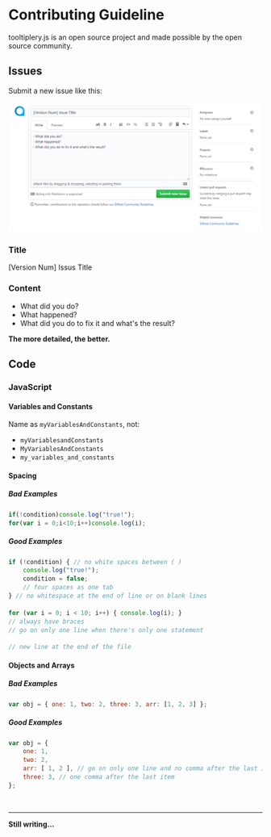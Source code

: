 # Contributing Guideline

tooltiplery.js is an open source project and made possible by the open source community.

## Issues

Submit a new issue like this:

![The demo issue](assets/CONTRIBUTING-Issues.png)

### Title

[Version Num] Issus Title

### Content

- What did you do?
- What happened?
- What did you do to fix it and what's the result?

**The more detailed, the better.**

## Code

### JavaScript

#### Variables and Constants

Name as `myVariablesAndConstants`, not:

- `myVariablesandConstants`
- `MyVariablesAndConstants`
- `my_variables_and_constants`

#### Spacing

##### Bad Examples

```javascript
if(!condition)console.log("true!");
for(var i = 0;i<10;i++)console.log(i);
```

##### Good Examples

```javascript
if (!condition) { // no white spaces between ( )
    console.log("true!");
    condition = false;
    // four spaces as one tab
} // no whitespace at the end of line or on blank lines

for (var i = 0; i < 10; i++) { console.log(i); }
// always have braces
// go on only one line when there's only one statement

// new line at the end of the file

```

#### Objects and Arrays

##### Bad Examples

```javascript
var obj = { one: 1, two: 2, three: 3, arr: [1, 2, 3] };
```

##### Good Examples

```javascript
var obj = {
    one: 1,
    two: 2,
    arr: [ 1, 2 ], // go on only one line and no comma after the last item when there's less than 3 items
    three: 3, // one comma after the last item
};
```

<br/>

---

**Still writing...**